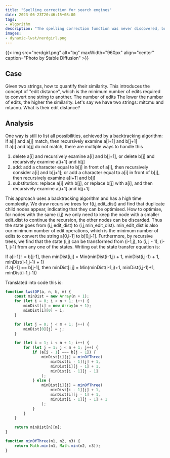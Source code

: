 ```yaml
---
title: "Spelling correction for search engines"
date: 2023-06-23T20:46:15+08:00
tags:
- Algorithm
description: "The spelling correction function was never discovered, but it turns out to be calculated via the Levenstein distance!"
images:
- dynamic-lwst/nerdgirl.png
---
```


{{< img src="nerdgirl.png" alt="bg" maxWidth="960px" align="center" caption="Photo by Stable Diffusion" >}}

## Case

Given two strings, how to quantify their similarity. This introduces the concept of "edit distance", which is the minimum number of edits required to convert one string to another. The number of edits
The lower the number of edits, the higher the similarity. Let's say we have two strings: mitcmu and mtacnu. What is their edit distance?

## Analysis

One way is still to list all possibilities, achieved by a backtracking algorithm:  
If a[i] and a[j] match, then recursively examine a[i+1] and b[j+1]  
If a[i] and b[j] do not match, there are multiple ways to handle this  
1. delete a[i] and recursively examine a[i] and b[j+1], or delete b[j] and recursively examine a[i+1] and b[j]  
2. add: add a character equal to b[j] in front of a[i], then recursively consider a[i] and b[j+1]; or add a character equal to a[i] in front of b[j], then recursively examine a[i+1] and b[j]  
3. substitution: replace a[i] with b[j], or replace b[j] with a[i], and then recursively examine a[i+1] and b[j+1]  

This approach uses a backtracking algorithm and has a high time complexity. We draw recursive trees for f(i,j,edit_dist) and find that duplicate child nodes appear, indicating that they can be optimised.
How to optimise, for nodes with the same (i,j) we only need to keep the node with a smaller edit_dist to continue the recursion, the other nodes can be discarded. Thus the state goes from (i,j,edit_dist) to (i,j,min_edit_dist).
min_edit_dist is also our minimum number of edit operations, which is the minimum number of edits to convert the string a[0,i-1] to b[0,j-1]. Furthermore, by recursive trees, we find that the state (i,j) can be transformed from (i-1,j), to
(i, j - 1), (i-1, j-1) from any one of the states. Writing out the state transfer equation is:  
  
If a[i-1] ! = b[j-1], then minDist[i,j] = Min(minDist(i-1,j) + 1, minDist(i,j-1) + 1, minDist(i-1,j-1) + 1)  
if a[i-1] == b[j-1], then minDist[i,j] = Min(minDist(i-1,j)+1, minDist(i,j-1)+1, minDist(i-1,j-1))

Translated into code this is:


```js
function lwstDP(a, n, b, m) {
    const minDist = new Array(n + 1);
    for (let i = 0; i < n + 1; i++) {
        minDist[i] = new Array(m + 1);
        minDist[i][0] = i;
    }

    for (let j = 0; j < m + 1; j++) {
        minDist[0][j] = j;
    }

    for (let i = 1; i < n + 1; i++) {
        for (let j = 1; j < m + 1; j++) {
            if (a[i - 1] === b[j - 1]) {
                minDist[i][j] = minOfThree(
                    minDist[i - 1][j] + 1,
                    minDist[i][j - 1] + 1,
                    minDist[i - 1][j - 1]
                );
            } else {
                minDist[i][j] = minOfThree(
                    minDist[i - 1][j] + 1,
                    minDist[i][j - 1] + 1,
                    minDist[i - 1][j - 1] + 1
                );
            }
        }
    }

    return minDist[n][m];
}

function minOfThree(n1, n2, n3) {
    return Math.min(n1, Math.min(n2, n3));
}

```
